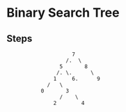 # Binary Search Tree

## Steps

                         7
                       /.  \
                     5       8
                    /. \.      \
                   1     6.      9
                 /   \ 
               0       3
                     /    \
                   2        4